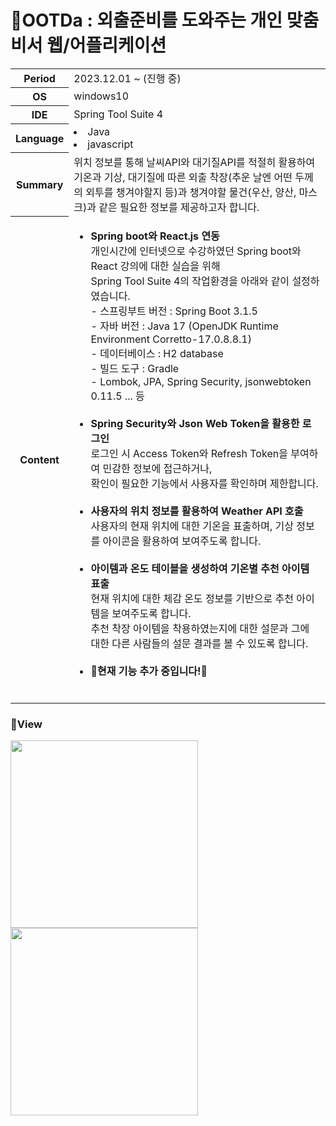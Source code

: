 # 👔OOTDa : 외출준비를 도와주는 개인 맞춤 비서 웹/어플리케이션
<table>
  <tr>
    <th>Period</th>
    <td>2023.12.01 ~ (진행 중)</td>
  </tr>
  <tr>
    <th>OS</th>
    <td>windows10</td>
  </tr>  
  <tr>
    <th>IDE</th>
    <td>Spring Tool Suite 4</td>
  </tr> 
  <tr>
    <th>Language</th>
    <td>
      <li>Java</li>
      <li>javascript</li>
    </td>
  </tr> 
  <tr>
    <th>Summary</th>
    <td>
      위치 정보를 통해 날씨API와 대기질API를 적절히 활용하여
      기온과 기상, 대기질에 따른 외출 착장(추운 날엔 어떤 두께의 외투를 챙겨야할지 등)과
      챙겨야할 물건(우산, 양산, 마스크)과 같은 필요한 정보를 제공하고자 합니다.
    </td>
  </tr> 
  <tr>
    <th>Content</th>
    <td>
      <ul>
        <li><b>Spring boot와 React.js 연동</b></li>
        개인시간에 인터넷으로 수강하였던 Spring boot와 React 강의에 대한 실습을 위해<br>
        Spring Tool Suite 4의 작업환경을 아래와 같이 설정하였습니다.<br>
        - 스프링부트 버전 : Spring Boot 3.1.5<br>
        - 자바 버전 : Java 17 (OpenJDK Runtime Environment Corretto-17.0.8.8.1)<br>
        - 데이터베이스 : H2 database<br>
        - 빌드 도구 : Gradle<br>
        - Lombok, JPA, Spring Security, jsonwebtoken 0.11.5 ... 등<br>
        <br>
        <li><b>Spring Security와 Json Web Token을 활용한 로그인</b></li>
        로그인 시 Access Token와 Refresh Token을 부여하여 민감한 정보에 접근하거나,<br>
        확인이 필요한 기능에서 사용자를 확인하며 제한합니다. <br>
        <br>
        <li><b>사용자의 위치 정보를 활용하여 Weather API 호출</b></li>
        사용자의 현재 위치에 대한 기온을 표출하며, 기상 정보를 아이콘을 활용하여 보여주도록 합니다.<br>
        <br>
        <li><b>아이템과 온도 테이블을 생성하여 기온별 추천 아이템 표출</b></li>
        현재 위치에 대한 체감 온도 정보를 기반으로 추천 아이템을 보여주도록 합니다.<br>
        추천 착장 아이템을 착용하였는지에 대한 설문과 그에 대한 다른 사람들의 설문 결과를 볼 수 있도록 합니다.<br>
        <br>
        <li><b>🚧현재 기능 추가 중입니다!🚧</b></li>
        <br>
      </ul>
    </td>
  </tr> 
</table>

<h3>🔗View</h3>
<image src="https://github.com/chojungin/OOTDa/assets/65849055/3402fe36-2e8e-44cb-830d-6202c32ee67e" style="width:300px; height:auto; display: inline;"/>
<image src="https://github.com/chojungin/OOTDa/assets/65849055/9985a2b6-0fab-4f59-92a4-2e35e9fec69a" style="width:300px; height:auto; display: inline;"/>
